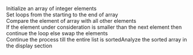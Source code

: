 Initialize an array of integer elements <br>
Set loops from the starting to the end of array<br>
Compare the element of array with all other elements<br>
If the element under consideration is smaller than the next element then continue the loop else swap the elements<br>
Continue the process till the entire list is sortedAnalyze the sorted array in the display section <br>
